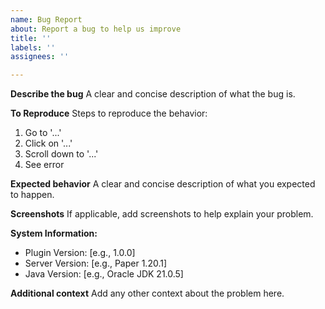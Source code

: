 ```yaml
---
name: Bug Report
about: Report a bug to help us improve
title: ''
labels: ''
assignees: ''

---
```


<!-- Please refer to our [Bug Reporting Guide](https://github.com/mazeymoos0022/EstrocordPlugin/CONTRIBUTING.md) before submitting an issue. -->

**Describe the bug**
A clear and concise description of what the bug is.

**To Reproduce**
Steps to reproduce the behavior:
1. Go to '...'
2. Click on '...'
3. Scroll down to '...'
4. See error

**Expected behavior**
A clear and concise description of what you expected to happen.

**Screenshots**
If applicable, add screenshots to help explain your problem.

**System Information:**
- Plugin Version: [e.g., 1.0.0]
- Server Version: [e.g., Paper 1.20.1]
- Java Version: [e.g., Oracle JDK 21.0.5]

**Additional context**
Add any other context about the problem here.
